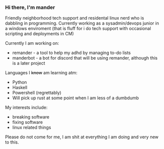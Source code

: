 ### Hi there, I'm mander

Friendly neighborhood tech support and residental linux nerd who is dabbling in programming.
Currently working as a sysadmin/devops junior in a windows enviroment 
(that is fluff for i do tech support with occasional scripting and deployments in CM)

Currently I am working on:
- remander - a tool to help my adhd by managing to-do lists
- manderbot - a bot for discord that will be using remander, although this is a later project

Languages I ~~know~~ am learning atm:
- Python
- Haskell
- Powershell (regrettably)
- Will pick up rust at some point when I am less of a dumbdumb

My interests include:
- breaking software
- fixing software
- linux related things

Please do not come for me, I am shit at everything I am doing and very new to this. 
